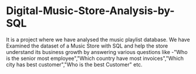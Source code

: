 # Digital-Music-Store-Analysis-by-SQL
It is a project where we have analysed the music playlist database. We have Examined the dataset of a Music Store with SQL and help the store understand its business growth by  answering various questions like -"Who is the senior most employee","Which country have most invoices","Which city has best customer","Who is the best Customer" etc.

